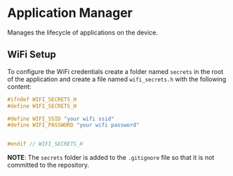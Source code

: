 # Application Manager
Manages the lifecycle of applications on the device.

## WiFi Setup
To configure the WiFi credentials create a folder named `secrets` in the root of the application and create a file named `wifi_secrets.h` with the following content:
```c
#ifndef WIFI_SECRETS_H
#define WIFI_SECRETS_H

#define WIFI_SSID "your wifi ssid"
#define WIFI_PASSWORD "your wifi password"


#endif // WIFI_SECRETS_H
```
**NOTE**: The `secrets` folder is added to the `.gitignore` file so that it is not committed to the repository.
